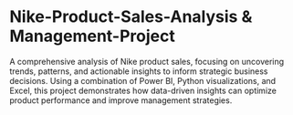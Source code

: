 # Nike-Product-Sales-Analysis & Management-Project
A comprehensive analysis of Nike product sales, focusing on uncovering trends, patterns, and actionable insights to inform strategic business decisions. Using a combination of Power BI, Python visualizations, and Excel, this project demonstrates how data-driven insights can optimize product performance and improve management strategies.

